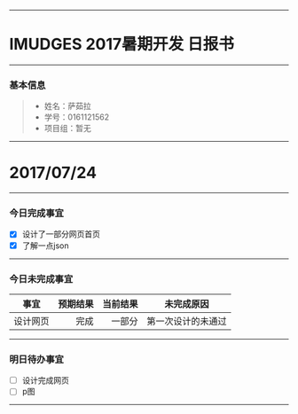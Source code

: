 -------
# IMUDGES 2017暑期开发 日报书
-------


### 基本信息
> * 姓名：萨茹拉
> * 学号：0161121562
> * 项目组：暂无

-------


# 2017/07/24

-------

### 今日完成事宜
- [x]  设计了一部分网页首页
- [x]  了解一点json

-----
### 今日未完成事宜


| 事宜     |预期结果| 当前结果  | 未完成原因   | 
| --------   | -----:  | -----:  | :----:  |
| 设计网页  | 完成  |  一部分 | 第一次设计的未通过  |


------
### 明日待办事宜
- [ ] 设计完成网页
- [ ] p图
-------
